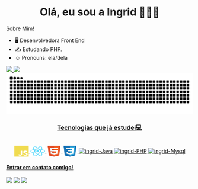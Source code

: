 <h1 style="text-align: center;"> Olá, eu sou a Ingrid 🙋🏻‍♀️</h1>

Sobre Mim!

- 🖥️ Desenvolvedora Front End
- ✍️ Estudando PHP.
- ☺️ Pronouns: ela/dela



<div>
 <a href="https://beacons.al/IngridvS">
    <img height="180em" src="https://github-readme-stats.vercel.app/api?username=ingridvS&show_icons=true&theme=dark&include_all_commits=true&count_private=true"> 
    <img height="180em" src="https://github-readme-stats.vercel.app/api/top-langs/?username=ingridvS&layout=compact&langs_count=16&theme=dark"/>
</div>

<picture>
  <source media="(prefers-color-scheme: dark)" srcset="https://raw.githubusercontent.com/IngridvS/IngridvS/output/github-contribution-grid-snake-dark.svg">
  <source media="(prefers-color-scheme: light)" srcset="https://raw.githubusercontent.com/IngridvS/IngridvS/output/github-contribution-grid-snake.svg">
  <img alt="github contribution grid snake animation" src="https://raw.githubusercontent.com/IngridvS/IngridvS/output/github-contribution-grid-snake.svg">
</picture>



<h3 align="center">Tecnologias que já estudei💻</h3>


<div align="center" style="display: inline_block"><br>
  <img align="center" alt="ingrid-Js" height="30" width="40" src="https://raw.githubusercontent.com/devicons/devicon/master/icons/javascript/javascript-plain.svg">
  <img align="center" alt="ingrid-React" height="30" width="40" src="https://raw.githubusercontent.com/devicons/devicon/master/icons/react/react-original.svg">
  <img align="center" alt="ingrid-HTML" height="30" width="40" src="https://raw.githubusercontent.com/devicons/devicon/master/icons/html5/html5-original.svg">
  <img align="center" alt="ingrid-CSS" height="30" width="40" src="https://raw.githubusercontent.com/devicons/devicon/master/icons/css3/css3-original.svg">
 <img align="center" alt="ingrid-Java" height="40" width="50"  
  src="https://cdn.jsdelivr.net/gh/devicons/devicon@latest/icons/java/java-original-wordmark.svg" />
 <img  align="center" alt="ingrid-PHP" height="40" width="50"
  src="https://cdn.jsdelivr.net/gh/devicons/devicon@latest/icons/php/php-original.svg" />
 <img align="center" alt="ingrid-Mysql" height="40" width="50"
  src="https://cdn.jsdelivr.net/gh/devicons/devicon@latest/icons/mysql/mysql-original.svg" />
</div>



<h4> Entrar em contato comigo!</h4>

<div> 
  <a href="https://instagram.com/ingrid1608_" target="_blank"><img src="https://img.shields.io/badge/-Instagram-%23E4405F?style=for-the-badge&logo=instagram&logoColor=white" target="_blank"></a>
  <a href = "mailto:ingridvit3101@gmail.com"><img src="https://img.shields.io/badge/-Gmail-%23333?style=for-the-badge&logo=gmail&logoColor=white" target="_blank"></a>
  <a href="https://www.linkedin.com/in/ingrid-vit%C3%B3ria-santos-30b434206" target="_blank"><img src="https://img.shields.io/badge/-LinkedIn-%230077B5?style=for-the-badge&logo=linkedin&logoColor=white" target="_blank"></a> 
  
</div>

